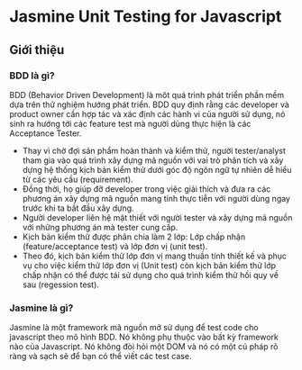 # Jasmine Unit Testing for Javascript
## Giới thiệu
### BDD là gì?
BDD (Behavior Driven Development) là môt quá trình phát triển phần mềm dựa trên thử nghiệm hướng phát triển. BDD quy định rằng các developer và product owner cần hợp tác và xác định các hành vi của người sử dụng, nó sinh ra hướng tới các feature test mà người dùng thực hiện là các Acceptance Tester.
-	Thay vì chờ đợi sản phẩm hoàn thành và kiểm thử, người tester/analyst tham gia vào quá trình xây dựng mã nguồn với vai trò phân tích và xây dựng hệ thống kịch bản kiểm thử dưới góc độ ngôn ngữ tự nhiên dễ hiểu từ các yêu cầu (requirement).
-	Đồng thời, họ giúp đỡ developer trong việc giải thích và đưa ra các phương án xây dựng mã nguồn mang tính thực tiễn với người dùng ngay trước khi ta bắt đầu xây dựng.
-	Người developer liên hệ mật thiết với người tester và xây dựng mã nguồn với những phương án mà tester cung cấp.
-	Kịch bản kiểm thử được phân chia làm 2 lớp: Lớp chấp nhận (feature/acceptance test) và lớp đơn vị (unit test).
-	Theo đó, kịch bản kiểm thử lớp đơn vị mang thuần tính thiết kế và phục vụ cho việc kiểm thử lớp đơn vị (Unit test) còn kịch bản kiểm thử lớp chấp nhận có thể được tái sử dụng cho quá trình kiểm thử hồi quy về sau (regession test).

### Jasmine là gì?
Jasmine là một framework mã nguồn mở sử dụng để test code cho javascript theo mô hình BDD. Nó không phụ thuộc vào bất kỳ framework nào của Javascript. Nó không đòi hỏi một DOM và nó có một cú pháp rõ ràng và sạch sẽ để bạn có thể viết các test case.
